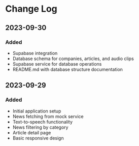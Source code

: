 
# Change Log

## 2023-09-30

### Added
- Supabase integration
- Database schema for companies, articles, and audio clips
- Supabase service for database operations
- README.md with database structure documentation

## 2023-09-29

### Added
- Initial application setup
- News fetching from mock service
- Text-to-speech functionality
- News filtering by category
- Article detail page
- Basic responsive design
